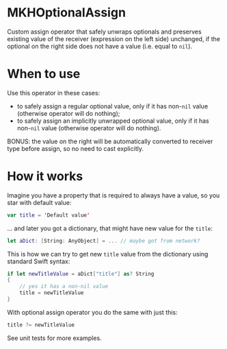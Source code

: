 # MKHOptionalAssign

Custom assign operator that safely unwraps optionals and preserves existing value of the receiver (expression on the left side) unchanged, if the optional on the right side does not have a value (i.e. equal to `nil`).


When to use
=

Use this operator in these cases:
- to safely assign a regular optional value, only if it has non-`nil` value (otherwise operator will do nothing);
- to safely assign an implicitly unwrapped optional value, only if it has non-`nil` value (otherwise operator will do nothing).

BONUS: the value on the right will be automatically converted to receiver type before assign, so no need to cast explicitly.


How it works
=

Imagine you have a property that is required to always have a value, so you star with default value:


```swift
var title = 'Default value'
```

... and later you got a dictionary, that might have new value for the `title`:


```swift
let aDict: [String: AnyObject] = ... // maybe got from network?
```

This is how we can try to get new `title` value from the dictionary using standard Swift syntax:


```swift
if let newTitleValue = aDict["title"] as? String
{
    // yes it has a non-nil value
    title = newTitleValue
}
```

With optional assign operator you do the same with just this:

```swift
title ?= newTitleValue
```

See unit tests for more examples.